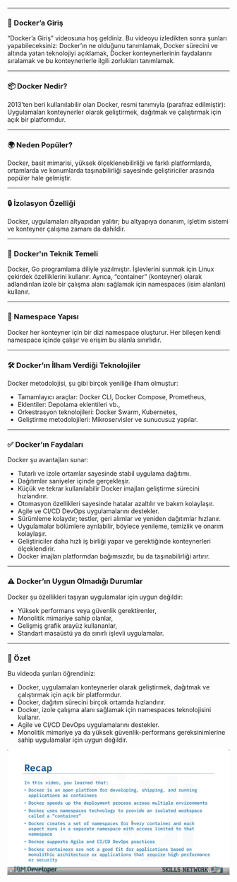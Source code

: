 
---

### 🚀 Docker’a Giriş

“Docker’a Giriş” videosuna hoş geldiniz. Bu videoyu izledikten sonra şunları yapabileceksiniz: Docker’ın ne olduğunu tanımlamak, Docker sürecini ve altında yatan teknolojiyi açıklamak, Docker konteynerlerinin faydalarını sıralamak ve bu konteynerlerle ilgili zorlukları tanımlamak.

---

### 📦 Docker Nedir?

2013’ten beri kullanılabilir olan Docker, resmi tanımıyla (parafraz edilmiştir): Uygulamaları konteynerler olarak geliştirmek, dağıtmak ve çalıştırmak için açık bir platformdur.

---

### 🌍 Neden Popüler?

Docker, basit mimarisi, yüksek ölçeklenebilirliği ve farklı platformlarda, ortamlarda ve konumlarda taşınabilirliği sayesinde geliştiriciler arasında popüler hale gelmiştir.

---

### 🔒 İzolasyon Özelliği

Docker, uygulamaları altyapıdan yalıtır; bu altyapıya donanım, işletim sistemi ve konteyner çalışma zamanı da dahildir.

---

### 🧬 Docker'ın Teknik Temeli

Docker, Go programlama diliyle yazılmıştır. İşlevlerini sunmak için Linux çekirdek özelliklerini kullanır. Ayrıca, “container” (konteyner) olarak adlandırılan izole bir çalışma alanı sağlamak için namespaces (isim alanları) kullanır.

---

### 🧱 Namespace Yapısı

Docker her konteyner için bir dizi namespace oluşturur. Her bileşen kendi namespace içinde çalışır ve erişim bu alanla sınırlıdır.

---

### 🛠️ Docker’ın İlham Verdiği Teknolojiler

Docker metodolojisi, şu gibi birçok yeniliğe ilham olmuştur:

* Tamamlayıcı araçlar: Docker CLI, Docker Compose, Prometheus,
* Eklentiler: Depolama eklentileri vb.,
* Orkestrasyon teknolojileri: Docker Swarm, Kubernetes,
* Geliştirme metodolojileri: Mikroservisler ve sunucusuz yapılar.

---

### ✅ Docker’ın Faydaları

Docker şu avantajları sunar:

* Tutarlı ve izole ortamlar sayesinde stabil uygulama dağıtımı.
* Dağıtımlar saniyeler içinde gerçekleşir.
* Küçük ve tekrar kullanılabilir Docker imajları geliştirme sürecini hızlandırır.
* Otomasyon özellikleri sayesinde hatalar azaltılır ve bakım kolaylaşır.
* Agile ve CI/CD DevOps uygulamalarını destekler.
* Sürümleme kolaydır; testler, geri alımlar ve yeniden dağıtımlar hızlanır.
* Uygulamalar bölümlere ayrılabilir, böylece yenileme, temizlik ve onarım kolaylaşır.
* Geliştiriciler daha hızlı iş birliği yapar ve gerektiğinde konteynerleri ölçeklendirir.
* Docker imajları platformdan bağımsızdır, bu da taşınabilirliği artırır.

---

### ⚠️ Docker’ın Uygun Olmadığı Durumlar

Docker şu özellikleri taşıyan uygulamalar için uygun değildir:

* Yüksek performans veya güvenlik gerektirenler,
* Monolitik mimariye sahip olanlar,
* Gelişmiş grafik arayüz kullananlar,
* Standart masaüstü ya da sınırlı işlevli uygulamalar.

---

### 📝 Özet

Bu videoda şunları öğrendiniz:

* Docker, uygulamaları konteynerler olarak geliştirmek, dağıtmak ve çalıştırmak için açık bir platformdur.
* Docker, dağıtım sürecini birçok ortamda hızlandırır.
* Docker, izole çalışma alanı sağlamak için namespaces teknolojisini kullanır.
* Agile ve CI/CD DevOps uygulamalarını destekler.
* Monolitik mimariye ya da yüksek güvenlik-performans gereksinimlerine sahip uygulamalar için uygun değildir.

![1748468784349](image/module3_2_IntroductiontoDocker/1748468784349.png)

